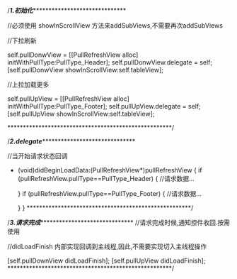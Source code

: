 /*************1.初始化*******************************************

 //必须使用 showInScrollView 方法来addSubViews,不需要再次addSubViews

 //下拉刷新
 
 self.pullDonwView = [[PullRefreshView alloc] initWithPullType:PullType_Header];
 self.pullDonwView.delegate = self;
 [self.pullDonwView showInScrollView:self.tableView];

 //上拉加载更多

 self.pullUpView = [[PullRefreshView alloc] initWithPullType:PullType_Footer];
 self.pullUpView.delegate = self;
 [self.pullUpView showInScrollView:self.tableView];

 *****************************************************/




/*************2.delegate*******************************************

 //当开始请求状态回调

 - (void)didBeginLoadData:(PullRefreshView*)pullRefreshView
 {
    if (pullRefreshView.pullType==PullType_Header)
    {
        //请求数据...

    }
    if (pullRefreshView.pullType==PullType_Footer)
    {
        //请求数据...

    }
 }
 *****************************************************/

 
 
/*************3.请求完成*******************************************
 //请求完成时候,通知控件收回.按需使用

 //didLoadFinish 内部实现回调到主线程,因此,不需要实现切入主线程操作

 [self.pullDownView didLoadFinish];
 [self.pullUpView didLoadFinish];
 *****************************************************/

